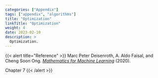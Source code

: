 ```yaml
---
categories: ["Appendix"]
tags: ["appendix", "algorithms"]
title: "Optimization"
linkTitle: "Optimization"
weight: 4
date: 2023-02-10
description: >
  Optimization.
---
```



{{< alert title="Reference" >}}
Marc Peter Deisenroth, A. Aldo Faisal, and Cheng Soon Ong. [*Mathematics for Machine Learning*](https://mml-book.github.io/) (2020).

Chapter 7
{{< /alert >}}